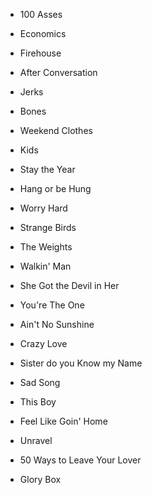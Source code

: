 - 100 Asses
- Economics
- Firehouse
- After Conversation
- Jerks
- Bones
- Weekend Clothes
- Kids
- Stay the Year
- Hang or be Hung
- Worry Hard
- Strange Birds
- The Weights

- Walkin' Man
- She Got the Devil in Her
- You're The One
- Ain't No Sunshine
- Crazy Love
- Sister do you Know my Name
- Sad Song
- This Boy

- Feel Like Goin' Home
- Unravel
- 50 Ways to Leave Your Lover
- Glory Box
